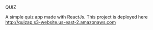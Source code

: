 QUIZ

A simple quiz app made with ReactJs. This project is deployed here http://quizap.s3-website.us-east-2.amazonaws.com
